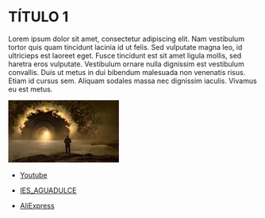 # TÍTULO 1
Lorem ipsum dolor sit amet, consectetur adipiscing elit. Nam vestibulum tortor quis quam tincidunt lacinia id ut felis. Sed vulputate magna leo, id ultricieps est laoreet eget. Fusce tincidunt est sit amet ligula mollis, sed haretra eros vulputate. Vestibulum ornare nulla dignissim est vestibulum convallis. Duis ut metus in dui bibendum malesuada non venenatis risus. Etiam id cursus sem. Aliquam sodales massa nec dignissim iaculis. Vivamus eu est metus.

![imagen](imagen/imagen2.jpg)

* [Youtube](https://www.youtube.com/)

* [IES_AGUADULCE](https://www.iesaguadulce.es/centro/index.php/)

* [AliExpress](https://es.aliexpress.com/?gatewayAdapt=glo2esp)
